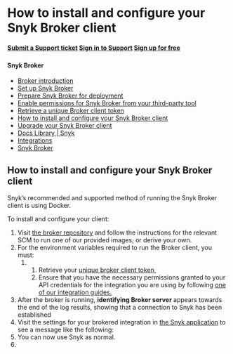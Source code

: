 # How to install and configure your Snyk Broker client

#### [Submit a Support ticket](https://support.snyk.io/hc/en-us/requests/new) [Sign in to Support](https://support.snyk.io/hc/en-us/signin) [Sign up for free](https://snyk.io/login?cta=sign-up&loc=nav&page=support_docs_page)

### [ ](untitled-250.md) <a id="category-name"></a>

#### Snyk Broker

* [ Broker introduction](https://github.com/snyk/user-docs/tree/53fce7f51125484bfae446936b09a98076f1d418/hc/en-us/articles/360015367178-Broker-introduction/README.md)
* [ Set up Snyk Broker](https://github.com/snyk/user-docs/tree/53fce7f51125484bfae446936b09a98076f1d418/hc/en-us/articles/360015296637-Set-up-Snyk-Broker/README.md)
* [ Prepare Snyk Broker for deployment](https://github.com/snyk/user-docs/tree/53fce7f51125484bfae446936b09a98076f1d418/hc/en-us/articles/360015296717-Prepare-Snyk-Broker-for-deployment/README.md)
* [ Enable permissions for Snyk Broker from your third-party tool](https://github.com/snyk/user-docs/tree/53fce7f51125484bfae446936b09a98076f1d418/hc/en-us/articles/360015296737-Enable-permissions-for-Snyk-Broker-from-your-third-party-tool/README.md)
* [ Retrieve a unique Broker client token](https://github.com/snyk/user-docs/tree/53fce7f51125484bfae446936b09a98076f1d418/hc/en-us/articles/360015367278-Retrieve-a-unique-Broker-client-token/README.md)
* [ How to install and configure your Snyk Broker client](https://github.com/snyk/user-docs/tree/53fce7f51125484bfae446936b09a98076f1d418/hc/en-us/articles/360015296937-How-to-install-and-configure-your-Snyk-Broker-client/README.md)
* [ Upgrade your Snyk Broker client](https://github.com/snyk/user-docs/tree/53fce7f51125484bfae446936b09a98076f1d418/hc/en-us/articles/360015367458-Upgrade-your-Snyk-Broker-client/README.md)
* [Docs Library \| Snyk](https://github.com/snyk/user-docs/tree/53fce7f51125484bfae446936b09a98076f1d418/hc/en-us/README.md)
* [Integrations](https://github.com/snyk/user-docs/tree/53fce7f51125484bfae446936b09a98076f1d418/hc/en-us/categories/360000598398-Integrations/README.md)
* [Snyk Broker](https://github.com/snyk/user-docs/tree/53fce7f51125484bfae446936b09a98076f1d418/hc/en-us/sections/360001138138-Snyk-Broker/README.md)

## How to install and configure your Snyk Broker client

Snyk’s recommended and supported method of running the Snyk Broker client is using Docker.

To install and configure your client:

1. Visit [the broker repository](https://github.com/snyk/broker) and follow the instructions for the relevant SCM to run one of our provided images, or derive your own.
2. For the environment variables required to run the Broker client, you must:
   1. 1. Retrieve your [unique broker client token,](https://support.snyk.io/hc/en-us/articles/360015367278-Retrieve-a-unique-Broker-client-token)
      2. Ensure that you have the necessary permissions granted to your API credentials for the integration you are using by following [one of our integration guides.](https://support.snyk.io/hc/en-us/categories/360000598398-Integrations)
3. After the broker is running, **identifying Broker server** appears towards the end of the log results, showing that a connection to Snyk has been established
4. Visit the settings for your brokered integration in [the Snyk application](https://app.snyk.io/) to see a message like the following: 
5. You can now use Snyk as normal.
6. 
